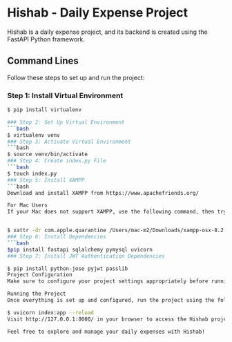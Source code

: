 
# Hishab - Daily Expense Project

Hishab is a daily expense project, and its backend is created using the FastAPI Python framework.

## Command Lines

Follow these steps to set up and run the project:

### Step 1: Install Virtual Environment 
```bash
$ pip install virtualenv

### Step 2: Set Up Virtual Environment
```bash
$ virtualenv venv
### Step 3: Activate Virtual Environment
```bash
$ source venv/bin/activate
### Step 4: Create index.py File
```bash
$ touch index.py
### Step 5: Install XAMPP
```bash
Download and install XAMPP from https://www.apachefriends.org/

For Mac Users
If your Mac does not support XAMPP, use the following command, then try again. Otherwise, skip this step:


$ xattr -dr com.apple.quarantine /Users/mac-m2/Downloads/xampp-osx-8.2.4-0-installer.app
### Step 6: Install Dependencies
```bash
$pip install fastapi sqlalchemy pymysql uvicorn
### Step 7: Install JWT Authentication Dependencies

$ pip install python-jose pyjwt passlib
Project Configuration
Make sure to configure your project settings appropriately before running. Check and update the configuration files accordingly.

Running the Project
Once everything is set up and configured, run the project using the following command:

$ uvicorn index:app --reload
Visit http://127.0.0.1:8000/ in your browser to access the Hishab project.

Feel free to explore and manage your daily expenses with Hishab!
